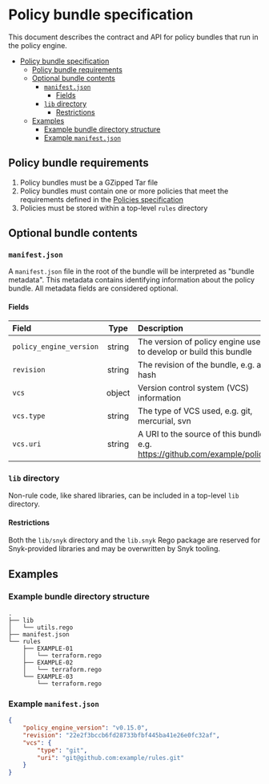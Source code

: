 # Policy bundle specification

This document describes the contract and API for policy bundles that run in the policy engine.

- [Policy bundle specification](#policy-bundle-specification)
  - [Policy bundle requirements](#policy-bundle-requirements)
  - [Optional bundle contents](#optional-bundle-contents)
    - [`manifest.json`](#manifestjson)
      - [Fields](#fields)
    - [`lib` directory](#lib-directory)
      - [Restrictions](#restrictions)
  - [Examples](#examples)
    - [Example bundle directory structure](#example-bundle-directory-structure)
    - [Example `manifest.json`](#example-manifestjson)

## Policy bundle requirements

1. Policy bundles must be a GZipped Tar file
2. Policy bundles must contain one or more policies that meet the requirements defined in the
   [Policies specification](policy_spec.md)
3. Policies must be stored within a top-level `rules` directory

## Optional bundle contents

### `manifest.json`

A `manifest.json` file in the root of the bundle will be interpreted as "bundle metadata". This
metadata contains identifying information about the policy bundle. All metadata fields are
considered optional.

#### Fields

| Field                   |  Type  | Description                                                                  |
| :---------------------- | :----: | :--------------------------------------------------------------------------- |
| `policy_engine_version` | string | The version of policy engine used to develop or build this bundle            |
| `revision`              | string | The revision of the bundle, e.g. a Git hash                                  |
| `vcs`                   | object | Version control system (VCS) information                                     |
| `vcs.type`              | string | The type of VCS used, e.g. git, mercurial, svn                               |
| `vcs.uri`               | string | A URI to the source of this bundle, e.g. https://github.com/example/policies |

### `lib` directory

Non-rule code, like shared libraries, can be included in a top-level `lib` directory.

#### Restrictions

Both the `lib/snyk` directory and the `lib.snyk` Rego package are reserved for Snyk-provided
libraries and may be overwritten by Snyk tooling.

## Examples

### Example bundle directory structure

```
.
├── lib
│   └── utils.rego
├── manifest.json
└── rules
    ├── EXAMPLE-01
    │   └── terraform.rego
    ├── EXAMPLE-02
    │   └── terraform.rego
    └── EXAMPLE-03
        └── terraform.rego
```

### Example `manifest.json`

```json
{
    "policy_engine_version": "v0.15.0",
    "revision": "22e2f3bccb6fd28733bfbf445ba41e26e0fc32af",
    "vcs": {
        "type": "git",
        "uri": "git@github.com:example/rules.git"
    }
}
```
